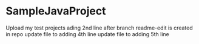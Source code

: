 # SampleJavaProject
Upload my test projects
ading 2nd line after branch readme-edit is created in repo
update file to adding 4th line
update file to adding 5th line
